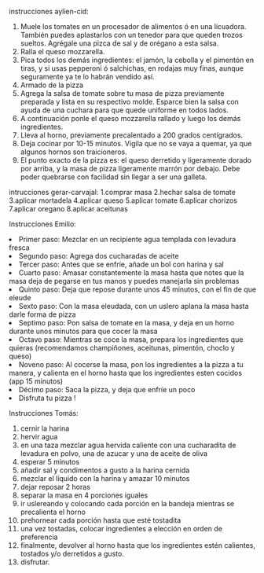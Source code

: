 instrucciones aylien-cid:
1) Muele los tomates en un procesador de alimentos ó en una licuadora. También puedes aplastarlos con un tenedor para que queden trozos sueltos. Agrégale una pizca de sal y de orégano a esta salsa.
2) Ralla el queso mozzarella.
3) Pica todos los demás ingredientes: el jamón, la cebolla y el pimentón en tiras, y si usas pepperoni ó salchichas, en rodajas muy finas, aunque seguramente ya te lo habrán vendido así.
4) Armado de la pizza
5) Agrega la salsa de tomate sobre tu masa de pizza previamente preparada y lista en su respectivo molde. Esparce bien la salsa con ayuda de una cuchara para que quede uniforme en todos lados.
6) A continuación ponle el queso mozzarella rallado y luego los demás ingredientes.
7) Lleva al horno, previamente precalentado a 200 grados centígrados.
8) Deja cocinar por 10-15 minutos. Vigila que no se vaya a quemar, ya que algunos hornos son traicioneros.
9) El punto exacto de la pizza es: el queso derretido y ligeramente dorado por arriba, y la masa de pizza ligeramente marrón por debajo. Debe poder quebrarse con facilidad sin llegar a ser una galleta.


intrucciones gerar-carvajal:
1.comprar masa
2.hechar salsa de tomate
3.aplicar mortadela
4.aplicar queso
5.aplicar tomate
6.aplicar chorizos 
7.aplicar oregano
8.aplicar aceitunas


Instrucciones Emilio:
<li> Primer paso: Mezclar en un recipiente agua templada con levadura fresca </li>
<li> Segundo paso: Agrega dos cucharadas de aceite </li>
<li> Tercer paso: Antes que se enfríe, añade un bol con harina y sal </li>
<li> Cuarto paso: Amasar constantemente la masa hasta que notes que la masa deja de pegarse en tus manos y puedes manejarla sin problemas </li>
<li> Quinto paso: Deja que repose durante unos 45 minutos, con el fin de que eleude </li>
<li> Sexto paso: Con la masa eleudada, con un uslero aplana la masa hasta darle forma de pizza </li>
<li> Septimo paso: Pon salsa de tomate en la masa, y deja en un horno durante unos minutos para que cocer la masa </li>
<li> Octavo paso: Mientras se coce la masa, prepara los ingredientes que quieras (recomendamos champiñones, aceitunas, pimentón, choclo y queso)
<li> Noveno paso: Al cocerse la masa, pon los ingredientes a la pizza a tu manera, y calienta en el horno hasta que los ingredientes esten cocidos (app 15 minutos)
<li> Décimo paso: Saca la pizza, y deja que enfríe un poco </li>
<li> Disfruta tu pizza ! </li>


Instrucciones Tomás:
1. cernir la harina
2. hervir agua
3. en una taza mezclar agua hervida caliente con una cucharadita de levadura en polvo, una de azucar y una de aceite de oliva
4. esperar 5 minutos
5. añadir sal y condimentos a gusto a la harina cernida
6. mezclar el líquido con la harina y amazar 10 minutos
7. dejar reposar 2 horas
8. separar la masa en 4 porciones iguales
9. ir uslereando y colocando cada porción en la bandeja mientras se precalienta el horno
10. prehornear cada porción hasta que esté tostadita
11. una vez tostadas, colocar ingredientes a elección en orden de preferencia
12. finalmente, devolver al horno hasta que los ingredientes estén calientes, tostados y/o derretidos a gusto.
13. disfrutar.


